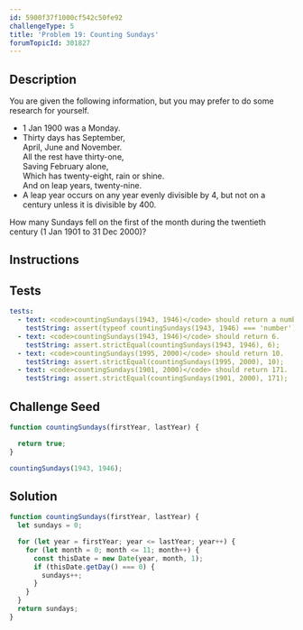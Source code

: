 ```yaml
---
id: 5900f37f1000cf542c50fe92
challengeType: 5
title: 'Problem 19: Counting Sundays'
forumTopicId: 301827
---
```


## Description

<section id='description'>

You are given the following information, but you may prefer to do some research for yourself.

<ul>
  <li>1 Jan 1900 was a Monday.</li>
  <li>Thirty days has September,<br>April, June and November.<br>All the rest have thirty-one,<br>Saving February alone,<br>Which has twenty-eight, rain or shine.<br>And on leap years, twenty-nine.</li>
  <li>A leap year occurs on any year evenly divisible by 4, but not on a century unless it is divisible by 400.</li>
</ul>

How many Sundays fell on the first of the month during the twentieth century (1 Jan 1901 to 31 Dec 2000)?

</section>

## Instructions

<section id='instructions'>

</section>

## Tests

<section id='tests'>

```yml
tests:
  - text: <code>countingSundays(1943, 1946)</code> should return a number.
    testString: assert(typeof countingSundays(1943, 1946) === 'number');
  - text: <code>countingSundays(1943, 1946)</code> should return 6.
    testString: assert.strictEqual(countingSundays(1943, 1946), 6);
  - text: <code>countingSundays(1995, 2000)</code> should return 10.
    testString: assert.strictEqual(countingSundays(1995, 2000), 10);
  - text: <code>countingSundays(1901, 2000)</code> should return 171.
    testString: assert.strictEqual(countingSundays(1901, 2000), 171);

```

</section>

## Challenge Seed

<section id='challengeSeed'>

<div id='js-seed'>

```js
function countingSundays(firstYear, lastYear) {

  return true;
}

countingSundays(1943, 1946);
```

</div>

</section>

## Solution

<section id='solution'>

```js
function countingSundays(firstYear, lastYear) {
  let sundays = 0;

  for (let year = firstYear; year <= lastYear; year++) {
    for (let month = 0; month <= 11; month++) {
      const thisDate = new Date(year, month, 1);
      if (thisDate.getDay() === 0) {
        sundays++;
      }
    }
  }
  return sundays;
}
```

</section>
